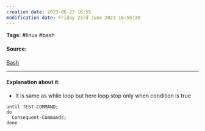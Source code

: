 ```yaml
---
creation date: 2023-06-23 16:55
modification date: Friday 23rd June 2023 16:55:39
---
```


**Tags:** #linux #bash 

#### Source:
[Bash](https://tldp.org/LDP/Bash-Beginners-Guide/html/sect_09_03.html)

--------------------------------------

#### Explanation about it:

* It is same as while loop but here loop stop only when condition is true

```
until TEST-COMMAND;
do
  Consequent-Commands;
done
```

```#!/bin/bash

```